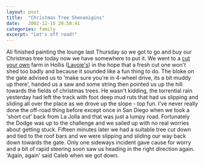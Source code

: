 ```yaml
---
layout: post
title:  "Christmas Tree Shenanigins"
date:   2002-12-15 20:50:41
categories: family
excerpt: "Let's off road!"
---
```

Ali finished painting the lounge last Thursday so we got to go and buy our Christmas tree today now we have somewhere to put it. We went to a <a href="http://www.nhchristmastrees.com/harvest_your_own.html">cut your own</a> farm in Hollis (<a href="http://www.state.nh.us/agric/harvest.html">Lavoie's</a>) in the hope that a fresh cut one won't shed too badly and because it sounded like a fun thing to do. The bloke on the gate advised us to 'make sure you're in 4-wheel drive, its a bit muddy up there', handed us a saw and some string then pointed us up the hill towards the fields of christmas trees. He wasn't kidding, the torrential rain yesterday had left the track with foot deep mud ruts that had us slipping and sliding all over the place as we drove up the slope - top fun. I've never really done the off-road thing before except once in San Diego when we took a 'short cut' back from La Jolla and that was just a lumpy road. Fortunately the Dodge was up to the challenge and we sailed up with no real worries about getting stuck. Fifteen minutes later we had a suitable tree cut down and tied to the roof bars and we were slipping and sliding our way back down towards the gate. Only one sideways incident gave cause for worry and a bit of rapid steering soon saw us heading in the right direction again. 'Again, again' said Caleb when we got down.

